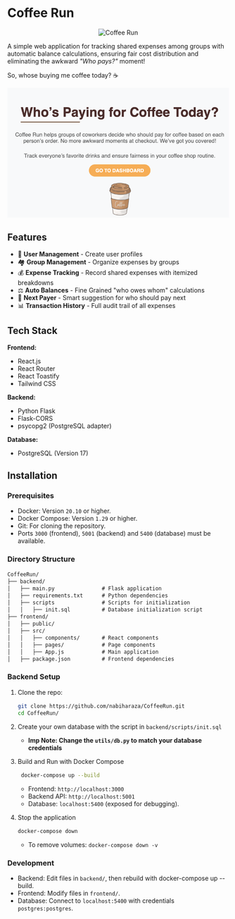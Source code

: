 # Coffee Run
<div style="text-align: center;">
  <img src="https://media1.tenor.com/m/2deCGNDJiA4AAAAd/hot-coffee-coffee.gif" alt="Coffee Run" width="250" style="pointer-events: none;">
</div>



A simple web application for tracking shared expenses among groups with automatic balance calculations, ensuring fair cost distribution and eliminating the awkward *"Who pays?"* moment!

So, whose buying me coffee today? ☕️

![sample-dashboard.png](docs/sample-dashboard.png)
## Features

- 👥 **User Management** - Create user profiles
- 🏘️ **Group Management** - Organize expenses by groups
- 💰 **Expense Tracking** - Record shared expenses with itemized breakdowns
- ⚖️ **Auto Balances** - Fine Grained "who owes whom" calculations
- 🔄 **Next Payer** - Smart suggestion for who should pay next
- 📊 **Transaction History** - Full audit trail of all expenses

## Tech Stack

**Frontend:**
- React.js
- React Router
- React Toastify
- Tailwind CSS

**Backend:**
- Python Flask
- Flask-CORS
- psycopg2 (PostgreSQL adapter)

**Database:**
- PostgreSQL (Version 17)

## Installation

### Prerequisites
- Docker: Version `20.10` or higher.
- Docker Compose: Version `1.29` or higher.
- Git: For cloning the repository.
- Ports `3000` (frontend), `5001` (backend) and `5400` (database) must be available.

### Directory Structure
````
CoffeeRun/
├── backend/
│   ├── main.py               # Flask application
│   ├── requirements.txt      # Python dependencies
│   ├── scripts               # Scripts for initialization
│   │   ├── init.sql          # Database initialization script  
├── frontend/
│   ├── public/
│   ├── src/
│   │   ├── components/       # React components
│   │   ├── pages/            # Page components
│   │   ├── App.js            # Main application
│   ├── package.json          # Frontend dependencies
````
### Backend Setup
1. Clone the repo:
   ```bash
   git clone https://github.com/nabiharaza/CoffeeRun.git
   cd CoffeeRun/
   ```
2. Create your own database with the script in `backend/scripts/init.sql` 
   - **Imp Note: Change the `utils/db.py` to match your database credentials**


3. Build and Run with Docker Compose
   ```bash
    docker-compose up --build
   ```
   - Frontend: `http://localhost:3000`
   - Backend API: `http://localhost:5001`
   - Database: `localhost:5400` (exposed for debugging).
   

4. Stop the application
   ```bash
   docker-compose down
   ```
   - To remove volumes: `docker-compose down -v`
   
### Development
- Backend: Edit files in `backend/`, then rebuild with docker-compose up --build.
- Frontend: Modify files in `frontend/`.
- Database: Connect to `localhost:5400` with credentials `postgres:postgres`.